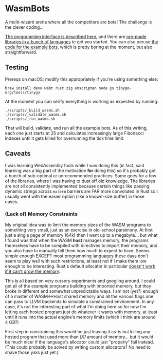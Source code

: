 # WasmBots

A multi-wizard arena where all the competitors are bots! The challenge is the clever coding...

[The programming interface is described here](./docs/interface.md), and there are [pre-made libraries in a bunch of languages](./libraries/) to get you started. You can also peruse [the code for the example bots](./example_bots_src/), which is pretty boring at the moment, but also straightforward. 


## Testing

Prereqs on macOS; modify this appropriately if you're using something else: 
```
brew install deno wabt rust zig emscripten node go tinygo-org/tools/tinygo
```

At the moment you can verify everything is working as expected by running:

```
./scripts/_build_wasms.sh
./scripts/_validate_wasms.sh
./scripts/_run_wasms.sh
```

That will build, validate, and run all the example bots. As of this writing, each one just starts at 35 and calculates increasingly large Fibonacci indexes until it gets killed for overrunning the tick time limit. 


## Caveats

I was learning WebAssembly tools while I was doing this (in fact, said learning was a big part of the motivation **for** doing this) so it's probably got a bunch of sub-optimal or unrecommended practices. Same goes for a few of the libraries, where I was having to dust off old knowledge. The libraries are not all consistently implemented because certain things like passing dynamic strings across `extern` barriers are FAR more convoluted in Rust so I usually went with the easier option (like a known-size buffer) in those cases.


### (Lack of) Memory Constraints

My original idea was to limit the memory sizes of the WASM programs to something very small, just as an exercise in old-school parsimony. At first just a single page of memory (64k) then I went up to a megabyte... but what I found was that when the WASM **host** manages memory, the programs themselves have to be compiled with directives to import their memory, and you also have to manually tell them how much to expect to have. Seems simple enough EXCEPT most programming languages these days don't seem to play well with such restrictions, at least not if I make them low enough to be interesting. Rust's default allocator in particular [doesn't work if it can't grow the memory](https://github.com/rustwasm/wasm-bindgen/issues/1389#issuecomment-476224477). 

This is all based on very cursory experiments and googling around. I could get all of the example programs building with imported memory, but they broke in different and somewhat unpredictable ways. I am not (yet?) enough of a master of WASM<->Host shared memory and all the various flags one can pass to LLVM backends to simulate a constrained environment. In any case, it's not the interesting part of what I'm doing here so for now I'm letting each hosted program just do whatever it wants with memory, at least until it runs into the actual engine's memory limits (which I think are around 4 GB?)

First step in constraining this would be just leaving it as-is but killing any hosted program that used more than _[X]_ amount of memory... but it would be much nicer if the language's allocator could just "properly" fail instead. (This could probably be solved by writing custom allocators? No need to shave those yaks just yet.)
